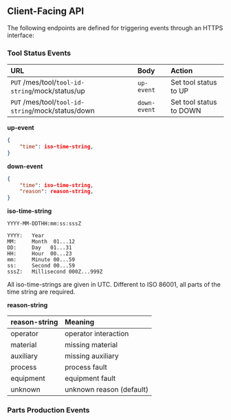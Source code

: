 ## Client-Facing API

The following endpoints are defined for triggering events through an HTTPS interface:


### Tool Status Events

| URL | Body | Action |
| :--- | :--- | :--- |
| `PUT` /mes/tool/`tool-id-string`/mock/status/up | `up-event` | Set tool status to UP |
| `PUT` /mes/tool/`tool-id-string`/mock/status/down | `down-event` | Set tool status to DOWN |


**up-event**

```json
{
	"time": iso-time-string,
}
```

**down-event**

```json
{
	"time": iso-time-string,
	"reason": reason-string,
}
```

**iso-time-string**


```
YYYY-MM-DDTHH:mm:ss:sssZ
```


```
YYYY: 	Year
MM: 	Month  01...12
DD: 	Day   01...31
HH: 	Hour  00...23
mm: 	Minute 00...59
ss: 	Second 00...59
sssZ: 	Millisecond 000Z...999Z
```


All iso-time-strings are given in UTC. Different to ISO 86001, all parts of the time string are required.

**reason-string**


| reason-string | Meaning |
| :--- | :--- |
| operator| operator interaction |
| material | missing material |
| auxiliary | missing auxiliary |
| process | process fault |
| equipment | equipment fault |
| unknown | unknown reason (default) |



### Parts Production Events
